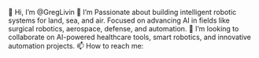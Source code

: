 👋 Hi, I’m @GregLivin
👀 I’m Passionate about building intelligent robotic systems for land, sea, and air. Focused on advancing AI in fields like surgical robotics, aerospace, defense, and automation.
💞️ I’m looking to collaborate on AI-powered healthcare tools, smart robotics, and innovative automation projects.
📫 How to reach me:  

